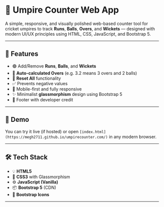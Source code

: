 # 🏏 Umpire Counter Web App

A simple, responsive, and visually polished web-based counter tool for cricket umpires to track **Runs**, **Balls**, **Overs**, and **Wickets** — designed with modern UI/UX principles using HTML, CSS, JavaScript, and Bootstrap 5.

---

## 📌 Features

- 🟢 Add/Remove **Runs**, **Balls**, and **Wickets**
- 🔁 **Auto-calculated Overs** (e.g. 3.2 means 3 overs and 2 balls)
- 🔄 **Reset All** functionality
- ✅ Prevents negative values
- 🎯 Mobile-first and fully responsive
- ✨ Minimalist **glassmorphism** design using Bootstrap 5
- 🙌 Footer with developer credit

---

## 🚀 Demo

You can try it live (if hosted) or open `[index.html](https://megh2711.github.io/umpirecounter.com/)` in any modern browser.

---

## 🛠 Tech Stack

- 💡 **HTML5**
- 🎨 **CSS3** with Glassmorphism
- ⚙️ **JavaScript (Vanilla)**
- 📦 **Bootstrap 5** (CDN)
- 🧩 **Bootstrap Icons**

---

